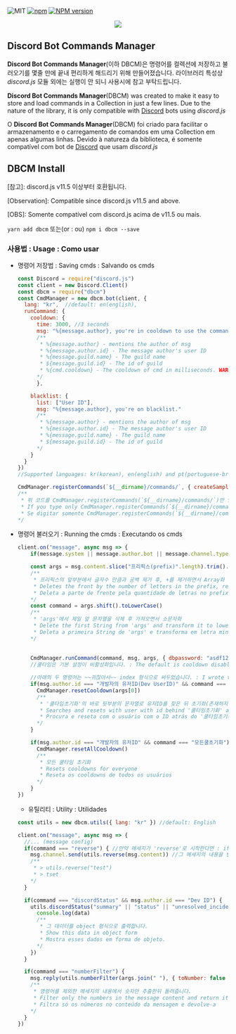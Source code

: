![MIT](https://img.shields.io/dub/l/vibe-d.svg)
[![npm](https://img.shields.io/npm/v/npm.svg)](https://www.npmjs.com/package/dbcm)
[![NPM version](https://badge.fury.io/js/dbcm.svg)](https://www.npmjs.com/package/dbcm)

<div><center><a href="https://nodei.co/npm/dbcm"><img src="https://nodei.co/npm-dl/dbcm.png"></a></div>


## Discord Bot Commands Manager
**Discord Bot Commands Manager**(이하 DBCM)은 명령어를 컬렉션에 저장하고 불러오기를 몇줄 만에 끝내 편리하게 해드리기 위해 만들어졌습니다.
라이브러리 특성상 *discord.js* 모듈 외에는 실행이 안 되니 사용시에 참고 부탁드립니다.

**Discord Bot Commands Manager**(DBCM) was created to make it easy to store and load commands in a Collection in just a few lines. Due to the nature of the library, it is only compatible with [Discord](https://discordapp.com) bots using *discord.js*

O **Discord Bot Commands Manager**(DBCM) foi criado para facilitar o armazenamento e o carregamento de comandos em uma Collection em apenas algumas linhas. Devido à natureza da biblioteca, é somente compatível com bot de [Discord](https://discordapp.com) que usam *discord.js*

## DBCM Install
[참고]: discord.js v11.5 이상부터 호환됩니다.

[Observation]: Compatible since discord.js v11.5 and above.

[OBS]: Somente compatível com discord.js acima de v11.5 ou mais.

```yarn add dbcm```
또는(or : ou)
```npm i dbcm --save```


### 사용법 : Usage : Como usar

- 명령어 저장법 : Saving cmds : Salvando os cmds
  ```js
  const Discord = require("discord.js")
  const client = new Discord.Client()
  const dbcm = require("dbcm")
  const CmdManager = new dbcm.bot(client, { 
    lang: "kr",  //default: en(english),
    runCommand: {
      cooldown: {
        time: 3000, //3 seconds
        msg: "%{message.author}, you're in cooldown to use the commands."
        /**
         * %{message.author} - mentions the author of msg
         * %{message.author.id} - The message author's user ID
         * %{message.guild.name} - The guild name
         * ${message.guild.id} - The id of guild
         * %{cmd.cooldown} - The cooldown of cmd in milliseconds. WARNING: That will appear in String type.
        */
        },

      blacklist: {
        list: ["User ID"],
        msg: "%{message.author}, you're on blacklist."
        /**
         * %{message.author} - mentions the author of msg
         * %{message.author.id} - The message author's user ID
         * %{message.guild.name} - The guild name
         * ${message.guild.id} - The id of guild
        */
      }
    }
  }) 
  //Supported languages: kr(korean), en(english) and pt(portuguese-brazil)

  CmdManager.registerCommands(`${__dirname}/commands/`, { createSample: true, jsFilter: true }) //명령어 등록 : Registering the cmds : Registrando os cmds
  /** 
   * 위 코드를 CmdManager.registerCommands(`${__dirname}/commands/`)만 입력하신다면 위 두개의 설정들이 기본 설정인 true로 진행됩니다.
   * If you type only CmdManager.registerCommands(`${__dirname}/commands`), the two settings above will remain true which is the default.
   * Se digitar somente CmdManager.registerCommands(`${__dirname}/commands`), as duas configurações acima continuarão como true que é a padrão.
  */
  ```

- 명령어 불러오기 : Running the cmds : Executando os cmds
  ```js
  client.on("message", async msg => {
      if(message.system || message.author.bot || message.channel.type === "dm" || !message.content.startsWith("프리픽스(prefix)")) return

      const args = msg.content.slice("프리픽스(prefix)".length).trim().split(/ +/g) 
      /**
       * 프리픽스의 앞부분에서 글자수 만큼과 공백 제거 후, +를 제거하면서 Array화 
       * Deletes the front by the number of letters in the prefix, removes the whitespace and transforms it to Array by removing the '+' if it has one.
       * Deleta a parte de frente pela quantidade de letras no prefixo, apaga os espaços em branco e transforma o em Array removendo a '+' se tiver.
      */
      const command = args.shift().toLowerCase() 
      /** 
       * 'args'에서 제일 앞 문자열을 삭제 후 가져오면서 소문자화
       * Delete the first String from 'args' and transform it to lowercase
       * Deleta a primeira String de 'args' e transforma em letra minúscula
      */
      
      
      CmdManager.runCommand(command, msg, args, { dbpassword: "asdf1234", dbuser: "Anonymous" }) //명령어 로딩 : Loading the commands : Carregando os comandos
      //쿨타임은 기본 설정이 비활성화입니다. : The default is cooldown disabled : O padrão é cooldown desativado
  
      //아래의 두 명령어는 ~~귀찮아서~~ index 형식으로 써두었습니다. : I wrote these two commands in index form because I was too lazy to explain how to handler : eu escrevi esses dois comandos em forma de index porque fiquei com preguiça de explicar como handler
      if(msg.author.id === "개발자의 유저ID(Dev UserID)" && command === "쿨타임초기화") {
        CmdManager.resetCooldown(args[0])
        /**
         * '쿨타임초기화'의 바로 뒷부분의 문자열로 유저ID를 찾은 뒤 초기화(존재하지 않을시에 터미널에 오류 출력)
         * Searches and resets with user with id behind '쿨타임초기화' and if not exists emits the error
         * Procura e reseta com o usuário com o ID atrás do '쿨타임초기화' e se não existir emite o erro
        */
      }

      if(msg.author.id === "개발자의 유저ID" && command === "모든쿨초기화") {
        CmdManager.resetAllCooldown()
        /**
         * 모든 쿨타임 초기화
         * Resets cooldowns for everyone
         * Reseta os cooldowns de todos os usuários
        */
      }
  })
  ```

  - 유틸리티 : Utility : Utilidades 
  ```js
  const utils = new dbcm.utils({ lang: "kr" }) //default: English

  client.on("message", async msg => {
    //... (message config)
    if(command === "reverse") { //만약 메세지가 'reverse'로 시작한다면 : if message starts with 'reverse' : Se a mensagem começar com 'reverse'
      msg.channel.send(utils.reverse(msg.content)) //그 메세지의 내용을 반대로 돌려 해당 채널에 전송 : Sending message with the message reversed of what you sent. : Enviara a mensagem com a mensagem revertida do que você mandou.
      /**
       * > utils.reverse("test")
       * > tset
      */
    }

    if(command === "discordStatus" && msg.author.id === "Dev ID") { 
      utils.discordStatus("summary" || "status" || "unresolved_incidents" || "all_incidents" || "upcoming_maintenances" || "active_maintenances" || "all_maintenances", data => { //검색된 데이터를 callback로 처리 : callback of the datas found : callback de dados encontrados
        console.log(data) 
        /**
         * 그 데이터를 object 형식으로 출력합니다.
         * Show this data in object form
         * Mostra esses dados em forma de objeto.
        */
      })
    }

    if(command === "numberFilter") {
      msg.reply(utils.numberFilter(args.join(" "), { toNumber: false }) //toNumber's default: false
      /**
       * 명령어를 제외한 메세지의 내용에서 숫자만 추출한뒤 돌려줍니다.
       * Filter only the numbers in the message content and return it
       * Filtra só os números no conteúdo da mensagem e devolve-a 
      */
    }
  })
  ```